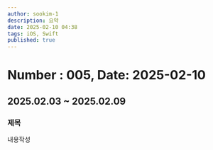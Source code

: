 ```yaml
---
author: sookim-1
description: 요약
date: 2025-02-10 04:38
tags: iOS, Swift
published: true
---
```

# Number : 005, Date: 2025-02-10
## 2025.02.03 ~ 2025.02.09
### 제목
내용작성
